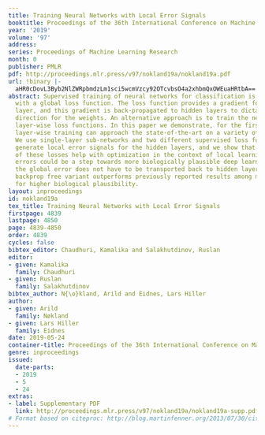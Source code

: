 ```yaml
---
title: Training Neural Networks with Local Error Signals
booktitle: Proceedings of the 36th International Conference on Machine Learning
year: '2019'
volume: '97'
address: 
series: Proceedings of Machine Learning Research
month: 0
publisher: PMLR
pdf: http://proceedings.mlr.press/v97/nokland19a/nokland19a.pdf
url: !binary |-
  aHR0cDovL3Byb2NlZWRpbmdzLm1sci5wcmVzcy92OTcvbsO4a2xhbmQxOWEuaHRtbA==
abstract: Supervised training of neural networks for classification is typically performed
  with a global loss function. The loss function provides a gradient for the output
  layer, and this gradient is back-propagated to hidden layers to dictate an update
  direction for the weights. An alternative approach is to train the network with
  layer-wise loss functions. In this paper we demonstrate, for the first time, that
  layer-wise training can approach the state-of-the-art on a variety of image datasets.
  We use single-layer sub-networks and two different supervised loss functions to
  generate local error signals for the hidden layers, and we show that the combination
  of these losses help with optimization in the context of local learning. Using local
  errors could be a step towards more biologically plausible deep learning because
  the global error does not have to be transported back to hidden layers. A completely
  backprop free variant outperforms previously reported results among methods aiming
  for higher biological plausibility.
layout: inproceedings
id: nokland19a
tex_title: Training Neural Networks with Local Error Signals
firstpage: 4839
lastpage: 4850
page: 4839-4850
order: 4839
cycles: false
bibtex_editor: Chaudhuri, Kamalika and Salakhutdinov, Ruslan
editor:
- given: Kamalika
  family: Chaudhuri
- given: Ruslan
  family: Salakhutdinov
bibtex_author: N{\o}kland, Arild and Eidnes, Lars Hiller
author:
- given: Arild
  family: Nøkland
- given: Lars Hiller
  family: Eidnes
date: 2019-05-24
container-title: Proceedings of the 36th International Conference on Machine Learning
genre: inproceedings
issued:
  date-parts:
  - 2019
  - 5
  - 24
extras:
- label: Supplementary PDF
  link: http://proceedings.mlr.press/v97/nokland19a/nokland19a-supp.pdf
# Format based on citeproc: http://blog.martinfenner.org/2013/07/30/citeproc-yaml-for-bibliographies/
---
```


